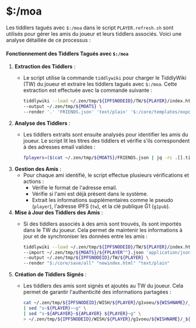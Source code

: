 # $:/moa

Les tiddlers tagués avec `$:/moa` dans le script `PLAYER.refresh.sh` sont utilisés pour gérer les amis du joueur et leurs tiddlers associés. Voici une analyse détaillée de ce processus :

#### Fonctionnement des Tiddlers Tagués avec `$:/moa`

1. **Extraction des Tiddlers** :
   *   Le script utilise la commande `tiddlywiki` pour charger le TiddlyWiki (TW) du joueur et extraire les tiddlers tagués avec `$:/moa`. Cette extraction est effectuée avec la commande suivante :

       ```bash
       tiddlywiki --load ~/.zen/tmp/${IPFSNODEID}/TW/${PLAYER}/index.html \
       --output ~/.zen/tmp/${MOATS} \
       --render '.' 'FRIENDS.json' 'text/plain' '$:/core/templates/exporters/JsonFile' 'exportFilter' '[tag[$:/moa]]'
       ```
2. **Analyse des Tiddlers** :
   *   Les tiddlers extraits sont ensuite analysés pour identifier les amis du joueur. Le script lit les titres des tiddlers et vérifie s'ils correspondent à des adresses email valides :

       ```bash
       fplayers=($(cat ~/.zen/tmp/${MOATS}/FRIENDS.json | jq -rc .[].title))
       ```
3. **Gestion des Amis** :
   * Pour chaque ami identifié, le script effectue plusieurs vérifications et actions :
     * Vérifie le format de l'adresse email.
     * Vérifie si l'ami est déjà présent dans le système.
     * Extrait les informations supplémentaires comme le pseudo (`player`), l'adresse IPFS (`tw`), et la clé publique Ğ1 (`g1pub`).
4. **Mise à Jour des Tiddlers des Amis** :
   *   Si des tiddlers associés à des amis sont trouvés, ils sont importés dans le TW du joueur. Cela permet de maintenir les informations à jour et de synchroniser les données entre les amis :

       ```bash
       tiddlywiki --load ~/.zen/tmp/${IPFSNODEID}/TW/${PLAYER}/index.html \
       --import ~/.zen/tmp/${MOATS}/${FPLAYER^^}.json 'application/json' \
       --output ~/.zen/tmp/${IPFSNODEID}/TW/${PLAYER} \
       --render "$:/core/save/all" "newindex.html" "text/plain"
       ```
5. **Création de Tiddlers Signés** :
   *   Les tiddlers des amis sont signés et ajoutés au TW du joueur. Cela permet de garantir l'authenticité des informations partagées :

       ```bash
       cat ~/.zen/tmp/${IPFSNODEID}/WISH/${PLAYER}/g1voeu/${WISHNAME}/_${APLAYER}.tiddlers.rss.json \
       | sed "s~${PLAYER}~~g" \
       | sed "s~${APLAYER}~${APLAYER} ${PLAYER}~g" \
       > ~/.zen/tmp/${IPFSNODEID}/WISH/${PLAYER}/g1voeu/${WISHNAME}/_${APLAYER}.tiddlers.signed.json
       ```

